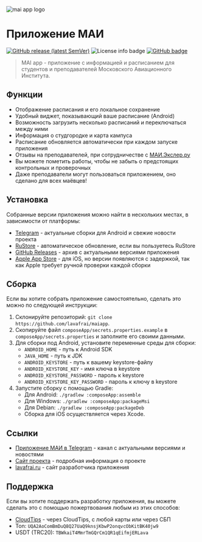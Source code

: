![mai app logo](https://maiapp.lavafrai.ru/maiapp.webp)
# Приложение МАИ
[![GitHub release (latest SemVer)][release-badge]][release-url] ![License info badge][license-badge] [![GitHub badge][uptime-badge]][uptime-url]
 > MAI app - приложение с информацией и расписанием для студентов и преподавателей Московского Авиационного Института.

## Функции
 - Отображение расписания и его локальное сохранение
 - Удобный виджет, показывающий ваше расписание (Android)
 - Возможность загрузить несколько расписаний и переключаться между ними
 - Информация о студгородке и карта кампуса
 - Расписание обновляется автоматически при каждом запуске приложения
 - Отзывы на преподавателей, при сотрудничестве с [МАИ.Экслер.ру](https://mai-exler.ru/)
 - Вы можете пометить работы, чтобы не забыть о предстоящих контрольных и проверочных
 - Даже преподаватели могут пользоваться приложением, оно сделано для всех маёвцев!


## Установка
Собранные версии приложения можно найти в нескольких местах, в зависимости от платформы:
 - [Telegram](https://t.me/maiapp3) - актуальные сборки для Android и свежие новости проекта
 - [RuStore](https://www.rustore.ru/catalog/app/ru.lavafrai.maiapp) - автоматическое обновление, если вы пользуетесь RuStore
 - [GitHub Releases][release-url] - архив с актуальными версиями приложения 
 - [Apple App Store](https://apps.apple.com/app/mai-app/id6444168850) - для iOS, но версии появляются с задержкой, так как Apple требует ручной проверки каждой сборки


## Сборка
Если вы хотите собрать приложение самостоятельно, сделать это можно по следующей инструкции:
1. Склонируйте репозиторий: `git clone https://github.com/lavafrai/maiapp`.
2. Скопируйте файл `composeApp/secrets.properties.example` в `composeApp/secrets.properties` и заполните его своими данными.
3. Для сборки под Android, установите переменные среды для сборки:
   - `ANDROID_HOME` - путь к Android SDK
   - `JAVA_HOME` - путь к JDK
   - `ANDROID_KEYSTORE` - путь к вашему keystore-файлу
   - `ANDROID_KEYSTORE_KEY` - имя ключа в keystore
   - `ANDROID_KEYSTORE_PASSWORD` - пароль к keystore
   - `ANDROID_KEYSTORE_KEY_PASSWORD` - пароль к ключу в keystore
4. Запустите сборку с помощью Gradle:
   - Для Android: `./gradlew :composeApp:assemble`
   - Для Windows: `./gradlew :composeApp:packageMsi`
   - Для Debian: `./gradlew :composeApp:packageDeb`
   - Сборка для iOS осуществляется через Xcode.


## Ссылки
 - [Приложение МАИ в Telegram][release-url] - канал с актуальными версиями и новостями
 - [Сайт проекта](https://maiapp.lavafrai.ru/) - подробная информация о проекте
 - [lavafrai.ru](https://lavafrai.ru/) - сайт разработчика приложения


## Поддержка
Если вы хотите поддержать разработку приложения, вы можете сделать это с помощью пожертвования любым из этих способов:
 - [CloudTips](https://pay.cloudtips.ru/p/e930707c) - через CloudTips, с любой карты или через СБП
 - Ton: `UQA2AoComBmDuQ8Q27UaQ9knsjKbwP2onqvcObKitBK40jw9` 
 - USDT (TRC20): `TBWkaiT4MmrTmGQrCm1QR1qEifmjERLava`

[release-url]: https://github.com/lavafrai/maiapp/releases
[release-badge]: https://img.shields.io/github/v/release/lavafrai/maiapp?sort=semver&logo=github&logoColor=959DA5&labelColor=444D56
[license-badge]: https://img.shields.io/github/license/lavafrai/maiapp
[uptime-badge]: https://status.lavafrai.ru/api/badge/10/uptime/24
[uptime-url]: https://status.lavafrai.ru
